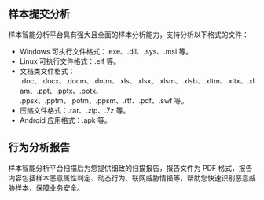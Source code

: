 

## 样本提交分析
样本智能分析平台具有强大且全面的样本分析能力，支持分析以下格式的文件：
- Windows 可执行文件格式：.exe、.dll、.sys、.msi 等。
- Linux 可执行文件格式：.elf 等。
- 文档类文件格式：
.doc、.docx、.docm、.dotm、.xls、.xlsx、.xlsm、.xlsb、.xltm、.xltx、.xlam、.ppt、.pptx、.potx、
.ppsx、.pptm、.potm、.ppsm、.rtf、.pdf、.swf 等。
- 压缩文件格式：.rar、.zip、.7z 等。
- Android 应用格式：.apk 等。

## 行为分析报告
样本智能分析平台扫描后为您提供细致的扫描报告，报告文件为 PDF 格式，报告内容包括样本恶意属性判定、动态行为、联网威胁情报等，帮助您快速识别恶意威胁样本，保障业务安全。
